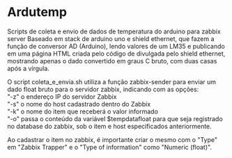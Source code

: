 # Ardutemp
Scripts de coleta e envio de dados de temperatura do arduino para zabbix server  Baseado em stack de arduino uno e shield ethernet, que fazem a função de conversor AD (Arduino), lendo valores de um LM35 e publicando em uma página HTML criada pelo código de divulgada pelo shield ethernet, mostrando apenas o dado convertido em graus C bruto, com duas casas após a vírgula.  

O script coleta_e_envia.sh utiliza a função zabbix-sender para enviar um dado float bruto para o servidor zabbix, indicando com as opções:</br>
"-z" o endereço IP do servidor Zabbix </br>
"-s" o nome do host cadastrado dentro do Zabbix</br>
"-k" o nome do item que receberá o valor informado</br>
"-o" passa o conteúdo da variável $tempdatafloat para que seja registrado no database do zabbix, sob o item e host especificados anteriormente.</br>

Ao cadastrar o item no zabbix, é importante criar o mesmo com o "Type" em "Zabbix Trapper" e o "Type of information" como "Numeric (float)".
